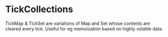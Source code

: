# TickCollections
TickMap &amp; TickSet are variations of Map and Set whose contents are cleared every tick. Useful for eg memoization based on highly volatile data.
